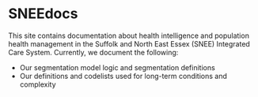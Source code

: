 # SNEEdocs

This site contains documentation about health intelligence and population health management in the Suffolk and North East Essex (SNEE) Integrated Care System. Currently, we document the following:

- Our segmentation model logic and segmentation definitions
- Our definitions and codelists used for long-term conditions and complexity